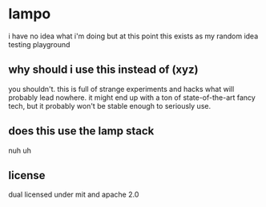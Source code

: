 # lampo

i have no idea what i'm doing but at this point this exists as my random idea
testing playground

## why should i use this instead of (xyz)

you shouldn't. this is full of strange experiments and hacks what will probably
lead nowhere. it might end up with a ton of state-of-the-art fancy tech, but it
probably won't be stable enough to seriously use.

## does this use the lamp stack

nuh uh

## license

dual licensed under mit and apache 2.0
